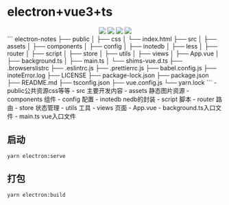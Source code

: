 # electron+vue3+ts
<center>
<img src="https://img.shields.io/badge/vue-3.0.4-green"/>
<img src="https://img.shields.io/badge/electron-%5E11.1.0-brightgreen"/>
<img src="https://img.shields.io/badge/typescript-~3.9.3-yellowgreen"/>
<img src="https://img.shields.io/badge/nedb-%5E1.8.0-orange"/>
</center>
```
electron-notes
├── public
│   ├── css
│   └── index.html
├── src
│   ├── assets
│   ├── components
│   ├── config
│   ├── inotedb
│   ├── less
│   ├── router
│   ├── script
│   ├── store
│   ├── utils
│   ├── views
│   ├── App.vue
│   ├── background.ts
│   ├── main.ts
│   └── shims-vue.d.ts
├── .browserslistrc
├── .eslintrc.js
├── .prettierrc.js
├── babel.config.js
├── inoteError.log
├── LICENSE
├── package-lock.json
├── package.json
├── README.md
├── tsconfig.json
├── vue.config.js
└── yarn.lock
```
- public公共资源css等等
- src 主要开发内容
  - assets 静态图片资源
  - components 组件
  - config 配置
  - inotedb nedb的封装
  - script 脚本
  - router 路由
  - store 状态管理
  - utils 工具
  - views 页面
  - App.vue
  - background.ts入口文件
  - main.ts vue入口文件

## 启动
```
yarn electron:serve
```

## 打包
```
yarn electron:build
```
